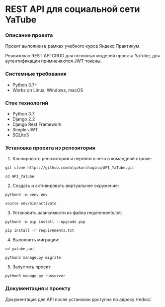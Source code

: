 # REST API для социальной сети YaTube


### Описание проекта

Проект выполнен в рамках учебного курса Яндекс.Практикум.

Реализован REST API CRUD для основных моделей проекта YaTube, для аутентификации примненяются JWT-токены.

### Системные требования

* Python 3.7+
* Works on Linux, Windows, macOS

### Стек технологий

* Python 3.7
* Django 2.2 
* Django Rest Framework
* Simple-JWT
* SQLite3


### Установка проекта из репозитория

1. Клонировать репозиторий и перейти в него в командной строке:

```
git clone https://github.com/olyakorchagina/API_YaTube.git

cd API_YaTube
```

2. Cоздать и активировать виртуальное окружение:

```
python3 -m venv env

source env/bin/activate
```

3. Установить зависимости из файла requirements.txt:

```
python3 -m pip install --upgrade pip

pip install -r requirements.txt
```

4. Выполнить миграции:

```
cd yatube_api

python3 manage.py migrate
```

5. Запустить проект:

```
python3 manage.py runserver
```


### Документация к проекту

Документация для API после установки доступна по адресу /redoc/.

